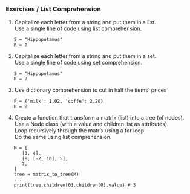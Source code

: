 ### Exercises / List Comprehension

1. Capitalize each letter from a string and put them in a list.  
   Use a single line of code using list comprehension.  
```
   S = "Hippopotamus"  
   R = ? 
```

2. Capitalize each letter from a string and put them in a set.  
   Use a single line of code using set comprehension.  
```
   S = "Hippopotamus"  
   R = ?
```

3. Use dictionary comprehension to cut in half the items' prices  
```
   P = {'milk': 1.02, 'coffe': 2.20}
   R = ?
```

4. Create a function that transform a matrix (list) into a tree (of nodes).  
   Use a Node class (with a value and children list as attributes).  
   Loop recursively through the matrix using a for loop.  
   Do the same using list comprehension.  
```
   M = [  
      [3, 4],  
      [8, [-2, 10], 5],  
      7,  
   ]  
   tree = matrix_to_tree(M)  
   ...
   print(tree.children[0].children[0].value) # 3
  ```
